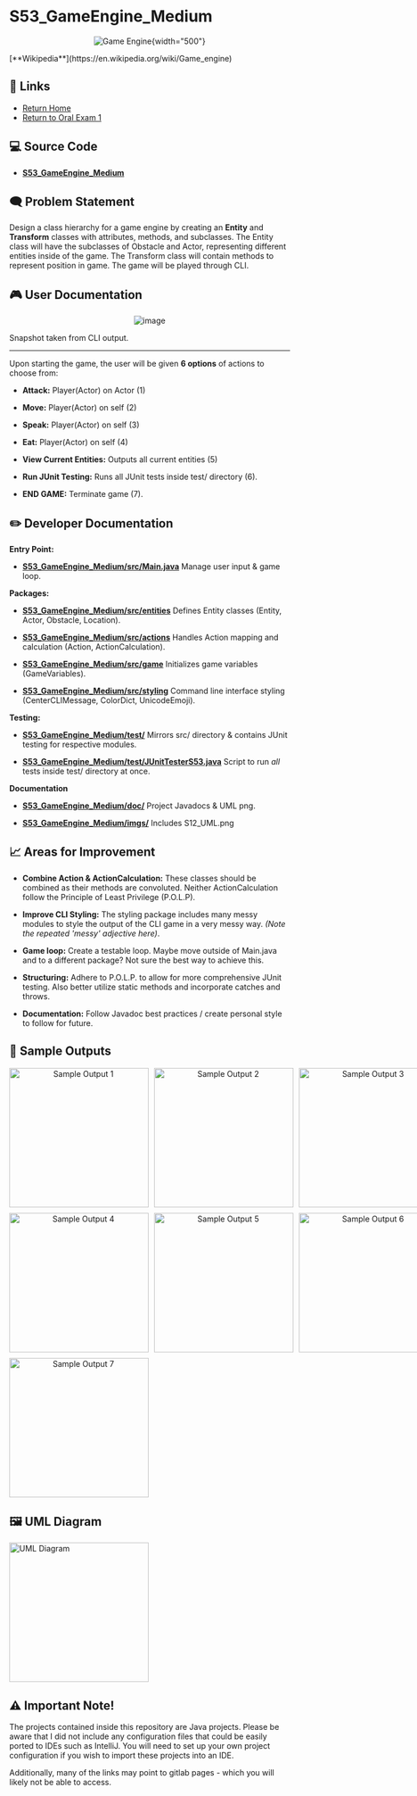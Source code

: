 # **S53_GameEngine_Medium**
<div align="center">

![Game Engine](./img/1.png){width="500"}
</div>[**Wikipedia**](https://en.wikipedia.org/wiki/Game_engine)

## **🔗 Links**
- [Return Home](Home)
- [Return to Oral Exam 1](https://class-git.engineering.uiowa.edu/swd2024fall/mnkrueger/-/wikis/Landing-Page/Oral-Exam-1)

## **💻 Source Code**
- [**S53_GameEngine_Medium**](https://class-git.engineering.uiowa.edu/swd2024fall/mnkrueger/-/tree/master/oral_exam1/S53_GameEngine_Medium?ref_type=heads)

## **🗨️ Problem Statement**
Design a class hierarchy for a game engine by creating an **Entity** and **Transform** classes with attributes, methods, and subclasses. The Entity class will have the subclasses of Obstacle and Actor, representing different entities inside of the game. The Transform class will contain methods to represent position in game. The game will be played through CLI.

## **🎮 User Documentation**
<div align="center">

![image](./img/2.png)
</div> Snapshot taken from CLI output.

---
Upon starting the game, the user will be given **6 options** of actions to choose from: 
- **Attack:** Player(Actor) on Actor (1) 

- **Move:** Player(Actor) on self (2) 

- **Speak:** Player(Actor) on self (3) 

- **Eat:** Player(Actor) on self (4) 

- **View Current Entities:** Outputs all current entities (5) 

- **Run JUnit Testing:** Runs all JUnit tests inside test/ directory (6).

- **END GAME:** Terminate game (7).

## **✏️ Developer Documentation**
**Entry Point:**
- [**S53_GameEngine_Medium/src/Main.java**](https://class-git.engineering.uiowa.edu/swd2024fall/mnkrueger/-/blob/master/oral_exam1/S53_GameEngine_Medium/src/Main.java?ref_type=heads) Manage user input & game loop.

**Packages:**
- [**S53_GameEngine_Medium/src/entities**](https://class-git.engineering.uiowa.edu/swd2024fall/mnkrueger/-/tree/master/oral_exam1/S53_GameEngine_Medium/src/entities?ref_type=heads) Defines Entity classes (Entity, Actor, Obstacle, Location).

- [**S53_GameEngine_Medium/src/actions**](https://class-git.engineering.uiowa.edu/swd2024fall/mnkrueger/-/tree/master/oral_exam1/S53_GameEngine_Medium/src/actions?ref_type=heads) Handles Action mapping and calculation (Action, ActionCalculation).

- [**S53_GameEngine_Medium/src/game**](https://class-git.engineering.uiowa.edu/swd2024fall/mnkrueger/-/tree/master/oral_exam1/S53_GameEngine_Medium/src/game?ref_type=heads) Initializes game variables (GameVariables).

- [**S53_GameEngine_Medium/src/styling**](https://class-git.engineering.uiowa.edu/swd2024fall/mnkrueger/-/tree/master/oral_exam1/S53_GameEngine_Medium/src/styling?ref_type=heads) Command line interface styling (CenterCLIMessage, ColorDict, UnicodeEmoji).

**Testing:** 
- [**S53_GameEngine_Medium/test/**](https://class-git.engineering.uiowa.edu/swd2024fall/mnkrueger/-/tree/master/oral_exam1/S53_GameEngine_Medium/test?ref_type=heads) Mirrors src/ directory & contains JUnit testing for respective modules.

- [**S53_GameEngine_Medium/test/JUnitTesterS53.java**](https://class-git.engineering.uiowa.edu/swd2024fall/mnkrueger/-/blob/master/oral_exam1/S53_GameEngine_Medium/test/S53_GameEngine_Medium_JUnitTester.java?ref_type=heads) Script to run _all_ tests inside test/ directory at once.

**Documentation**
- [**S53_GameEngine_Medium/doc/**](https://class-git.engineering.uiowa.edu/swd2024fall/mnkrueger/-/tree/master/oral_exam1/S53_GameEngine_Medium/doc?ref_type=heads) Project Javadocs & UML png.

- [**S53_GameEngine_Medium/imgs/**](https://class-git.engineering.uiowa.edu/swd2024fall/mnkrueger/-/tree/master/oral_exam1/S53_GameEngine_Medium/imgs?ref_type=heads) Includes S12_UML.png

## **📈 Areas for Improvement**
- **Combine Action & ActionCalculation:** These classes should be combined as their methods are convoluted. Neither ActionCalculation follow the Principle of Least Privilege (P.O.L.P).  

- **Improve CLI Styling:** The styling package includes many messy modules to style the output of the CLI game in a very messy way. _(Note the repeated 'messy' adjective here)_.

- **Game loop:** Create a testable loop. Maybe move outside of Main.java and to a different package? Not sure the best way to achieve this.

- **Structuring:** Adhere to P.O.L.P. to allow for more comprehensive JUnit testing. Also better utilize static methods and incorporate catches and throws.

- **Documentation:** Follow Javadoc best practices / create personal style to follow for future.

## **📸 Sample Outputs**
<div align="center" style="display: grid; grid-template-columns: repeat(3, 1fr); gap: 10px; align-items: center;">
  <img src="./img/3.png" alt="Sample Output 1" style="width: 250px; height: 250px; object-fit: contain;">
  <img src="./img/4.png" alt="Sample Output 2" style="width: 250px; height: 250px; object-fit: contain;">
  <img src="./img/5.png" alt="Sample Output 3" style="width: 250px; height: 250px; object-fit: contain;">
  <img src="./img/6.png" alt="Sample Output 4" style="width: 250px; height: 250px; object-fit: contain;">
  <img src="./img/7.png" alt="Sample Output 5" style="width: 250px; height: 250px; object-fit: contain;">
  <img src="./img/8.png" alt="Sample Output 6" style="width: 250px; height: 250px; object-fit: contain;">
  <img src="./img/9.png" alt="Sample Output 7" style="width: 250px; height: 250px; object-fit: contain;">
</div>


## 🖼️ UML Diagram

  <img src="./img/S53_UML.png" alt="UML Diagram" style="width: 250px; height: 250px; object-fit: contain;">
  <div></div>

## ⚠️ Important Note!

The projects contained inside this repository are Java projects. Please be aware that I did not include any configuration files that could be easily ported to IDEs such as IntelliJ. You will need to set up your own project configuration if you wish to import these projects into an IDE.
 
Additionally, many of the links may point to gitlab pages - which you will likely not be able to access.

